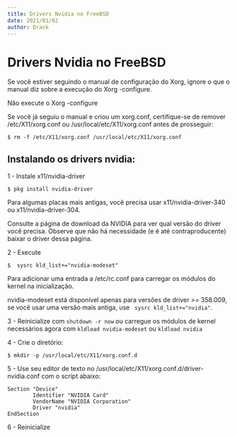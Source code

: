 ```yaml
---
title: Drivers Nvidia no FreeBSD
date: 2021/01/02
author: Drack
---
```

# Drivers Nvidia no FreeBSD

Se você estiver seguindo o manual de configuração do Xorg, ignore o que o manual diz sobre a execução do Xorg -configure.

Não execute o Xorg -configure

Se você já seguiu o manual e criou um xorg.conf, certifique-se de remover /etc/X11/xorg.conf ou /usr/local/etc/X11/xorg.conf antes de prosseguir:
```
$ rm -f /etc/X11/xorg.conf /usr/local/etc/X11/xorg.conf
```

## Instalando os drivers nvidia:

1 - Instale  x11/nvidia-driver
```
$ pkg install nvidia-driver
```
Para algumas placas mais antigas, você precisa usar x11/nvidia-driver-340 ou x11/nvidia-driver-304.

Consulte a página de download da NVIDIA para ver qual versão do driver você precisa. Observe que não há necessidade (e é até contraproducente) baixar o driver dessa página.

2 - Execute
```
$  sysrc kld_list+="nvidia-modeset"
```
 Para adicionar uma entrada a /etc/rc.conf para carregar os módulos do kernel na inicialização.

nvidia-modeset está disponível apenas para versões de driver >= 358.009, se você usar uma versão mais antiga, use ``` sysrc kld_list+="nvidia"```.

3 - Reinicialize com ```shutdown -r now``` ou carregue os módulos de kernel necessários agora com ```kldload nvidia-modeset``` ou ```kldload nvidia```

4 - Crie o diretório:
```
$ mkdir -p /usr/local/etc/X11/xorg.conf.d
```

5 - Use seu editor de texto no /usr/local/etc/X11/xorg.conf.d/driver-nvidia.conf com o script abaixo:

```
Section "Device"
        Identifier "NVIDIA Card"
        VendorName "NVIDIA Corporation"
        Driver "nvidia"
EndSection
```

6 - Reinicialize
